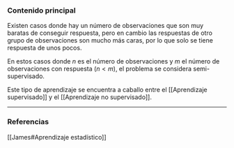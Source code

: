 ### Contenido principal

Existen casos donde hay un número de observaciones que son muy baratas de conseguir respuesta, pero en cambio las respuestas de otro grupo de observaciones son mucho más caras, por lo que solo se tiene respuesta de unos pocos.

En estos casos donde $n$ es el número de observaciones y $m$ el número de observaciones con respuesta ($n<m$), el problema se considera semi-supervisado.

Este tipo de aprendizaje se encuentra a caballo entre el [[Aprendizaje supervisado]] y el [[Aprendizaje no supervisado]].

--- 
### Referencias
[[James#Aprendizaje estadístico]]